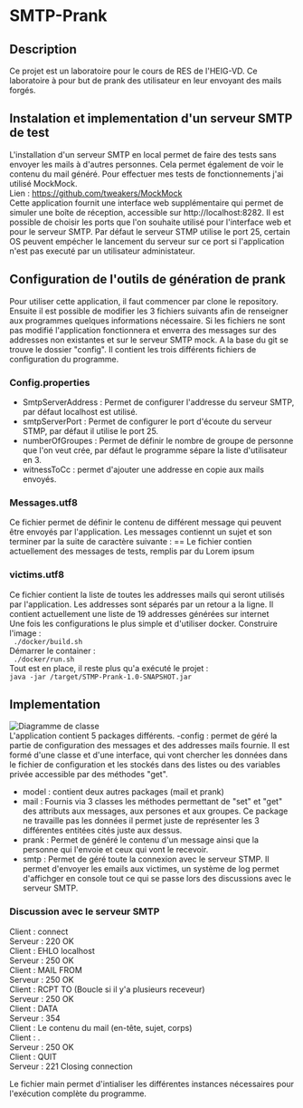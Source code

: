 # SMTP-Prank
## Description
Ce projet est un laboratoire pour le cours de RES de l'HEIG-VD. Ce laboratoire à pour but de prank des utilisateur en leur envoyant des mails forgés.
## Instalation et implementation d'un serveur SMTP de test
L'installation d'un serveur SMTP en local permet de faire des tests sans envoyer les mails à d'autres personnes. Cela permet également de voir le contenu du mail généré.
Pour effectuer mes tests de fonctionnements j'ai utilisé MockMock. <br> Lien : https://github.com/tweakers/MockMock <br>
Cette application fournit une interface web supplémentaire qui permet de simuler une boîte de réception, accessible sur http://localhost:8282. Il est possible de choisir les ports que l'on souhaite utilisé pour l'interface web et pour le serveur SMTP. Par défaut le serveur STMP utilise le port 25, certain OS peuvent empécher le lancement du serveur sur ce port si l'application n'est pas executé par un utilisateur administateur.
## Configuration de l'outils de génération de prank
Pour utiliser cette application, il faut commencer par clone le repository. Ensuite il est possible de modifier les 3 fichiers suivants afin de renseigner aux programmes quelques informations nécessaire. Si les fichiers ne sont pas modifié l'application fonctionnera et enverra des messages sur des addresses non existantes et sur le serveur SMTP mock.
A la base du git se trouve le dossier "config". Il contient les trois différents fichiers de configuration du programme.
### Config.properties 
- SmtpServerAddress : Permet de configurer l'addresse du serveur SMTP, par défaut localhost est utilisé. 
- smtpServerPort : Permet de configurer le port d'écoute du serveur STMP, par défaut il utilise le port 25.
- numberOfGroupes : Permet de définir le nombre de groupe de personne que l'on veut crée, par défaut le programme sépare la liste d'utilisateur en 3.
- witnessToCc : permet d'ajouter une addresse en copie aux mails envoyés.
### Messages.utf8
Ce fichier permet de définir le contenu de différent message qui peuvent être envoyés par l'application. Les messages contiennt un sujet et son terminer par la suite de caractère suivante : ==
Le fichier contien actuellement des messages de tests, remplis par du Lorem ipsum
### victims.utf8
Ce fichier contient la liste de toutes les addresses mails qui seront utilisés par l'application. Les addresses sont séparés par un retour a la ligne. Il contient actuellement une liste de 19 addresses générées sur internet <br>
Une fois les configurations le plus simple et d'utiliser docker.
Construire l'image : <br>
``` ./docker/build.sh```<br>
Démarrer le container : <br>
``` ./docker/run.sh```<br>
Tout est en place, il reste plus qu'a exécuté le projet : <br>
``` java -jar /target/STMP-Prank-1.0-SNAPSHOT.jar ```<br>
## Implementation
![Diagramme de classe](figures/STMP-prank.png)<br>
L'application contient 5 packages différents. 
-config : permet de géré la partie de configuration des messages et des addresses mails fournie. Il est formé d'une classe et d'une interface, qui vont chercher les données dans le fichier de configuration et les stockés dans des listes ou des variables privée accessible par des méthodes "get".
- model : contient deux autres packages (mail et prank)
- mail : Fournis via 3 classes les méthodes permettant de "set" et "get" des attributs aux messages, aux persones et aux groupes. Ce package ne travaille pas les données il permet juste de représenter les 3 différentes entitées cités juste aux dessus.
- prank : Permet de généré le contenu d'un message ainsi que la personne qui l'envoie et ceux qui vont le recevoir.
- smtp : Permet de géré toute la connexion avec le serveur STMP. Il permet d'envoyer les emails aux victimes, un système de log permet d'affichger en console tout ce qui se passe lors des discussions avec le serveur SMTP. <br>

### Discussion avec le serveur SMTP
Client : connect<br>
Serveur : 220 OK<br>
Client : EHLO localhost<br>
Serveur : 250 OK<br>
Client : MAIL FROM<br>
Serveur : 250 OK<br>
Client : RCPT TO (Boucle si il y'a plusieurs receveur)<br>
Serveur : 250 OK<br>
Client : DATA<br>
Serveur : 354<br>
Client : Le contenu du mail (en-tête, sujet, corps)<br>
Client : .<br>
Serveur : 250 OK<br>
Client : QUIT<br>
Serveur : 221 Closing connection<br>



Le fichier main permet d'intialiser les différentes instances nécessaires pour l'exécution complète du programme. 
